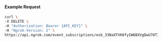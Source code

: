 <!-- Code generated for API Clients. DO NOT EDIT. -->

#### Example Request

```bash
curl \
-X DELETE \
-H "Authorization: Bearer {API_KEY}" \
-H "Ngrok-Version: 2" \
https://api.ngrok.com/event_subscriptions/esb_33NaXTVK0fyIW6BXVgDwU70TIMc/sources/ip_policy_updated.v0
```
